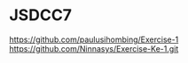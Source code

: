 # JSDCC7

https://github.com/paulusihombing/Exercise-1
https://github.com/Ninnasys/Exercise-Ke-1.git
